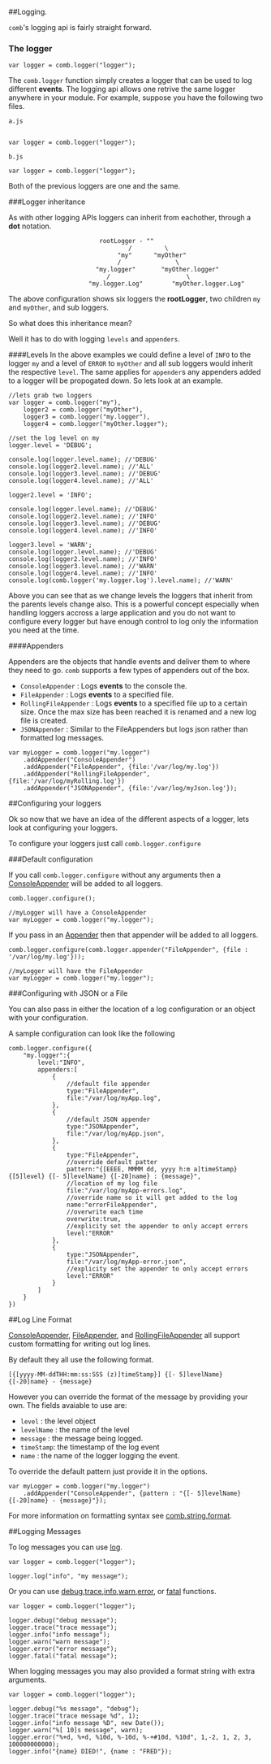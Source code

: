 ##Logging.

`comb`'s logging api is fairly straight forward.

### The logger

```
var logger = comb.logger("logger");
```

The `comb.logger` function simply creates a logger that can be used to log different **events**. The logging api allows one retrive the same logger anywhere in your module. For example, suppose you have the following two files.

`a.js`

```

var logger = comb.logger("logger");

```

`b.js`

```
var logger = comb.logger("logger");
```

Both of the previous loggers are one and the same.

###Logger inheritance

As with other logging APIs loggers can inherit from eachother, through a **dot** notation.

```
                         rootLogger - ""
                                 /         \
                              "my"      "myOther"
                              /               \
                        "my.logger"       "myOther.logger"
                           /                     \
                      "my.logger.Log"        "myOther.logger.Log"

```

The above configuration shows six loggers the **rootLogger**, two children `my` and `myOther`, and sub loggers.

So what does this inheritance mean?

Well it has to do with logging `levels` and `appenders`.

####Levels
In the above examples we could define a level of `INFO` to the logger `my` and a level of `ERROR` to `myOther` and all sub loggers would inherit the respective `level`. The same applies for `appender`s  any appenders added to a logger will be propogated down. So lets look at an example.

```
//lets grab two loggers
var logger = comb.logger("my"),
    logger2 = comb.logger("myOther"),
    logger3 = comb.logger("my.logger"),
    logger4 = comb.logger("myOther.logger");

//set the log level on my
logger.level = 'DEBUG';

console.log(logger.level.name); //'DEBUG'
console.log(logger2.level.name); //'ALL'
console.log(logger3.level.name); //'DEBUG'
console.log(logger4.level.name); //'ALL'

logger2.level = 'INFO';

console.log(logger.level.name); //'DEBUG'
console.log(logger2.level.name); //'INFO'
console.log(logger3.level.name); //'DEBUG'
console.log(logger4.level.name); //'INFO'

logger3.level = 'WARN';
console.log(logger.level.name); //'DEBUG'
console.log(logger2.level.name); //'INFO'
console.log(logger3.level.name); //'WARN'
console.log(logger4.level.name); //'INFO'
console.log(comb.logger('my.logger.log').level.name); //'WARN'

```

Above you can see that as we change levels the loggers that inherit from the parents levels change also. This is a powerful concept especially when handling loggers accross a large application and you do not want to configure every logger but have enough control to log only the information you need at the time.

####Appenders

Appenders are the objects that handle events and deliver them to where they need to go. `comb` supports a few types of appenders out of the box.

* `ConsoleAppender` : Logs **events** to the console the.
* `FileAppender` : Logs **events** to a specified file.
* `RollingFileAppender` : Logs **events** to a specified file up to a certain size. Once the max size has been reached it is renamed and a new log file is created.
* `JSONAppender` : Similar to the FileAppenders but logs json rather than formatted log messages.


```
var myLogger = comb.logger("my.logger")
    .addAppender("ConsoleAppender")
    .addAppender("FileAppender", {file:'/var/log/my.log'})
    .addAppender("RollingFileAppender", {file:'/var/log/myRolling.log'})
    .addAppender("JSONAppender", {file:'/var/log/myJson.log'});        
```

##Configuring your loggers

Ok so now that we have an idea of the different aspects of a logger, lets look at configuring your loggers.

To configure your loggers just call `comb.logger.configure`

###Default configuration

If you call `comb.logger.configure` without any arguments then a [ConsoleAppender](./comb_logging_appenders_ConsoleAppender.html) will be added to all loggers.

```
comb.logger.configure();

//myLogger will have a ConsoleAppender
var myLogger = comb.logger("my.logger");
```

If you pass in an [Appender](./comb_logging_appenders_Appender.html) then that appender will be added to all loggers.

```
comb.logger.configure(comb.logger.appender("FileAppender", {file : '/var/log/my.log'}));

//myLogger will have the FileAppender
var myLogger = comb.logger("my.logger");

```

###Configuring with JSON or a File

You can also pass in either the location of a log configuration or an object with your configuration.

A sample configuration can look like the following


```
comb.logger.configure({
    "my.logger":{
        level:"INFO",
        appenders:[
            {
                //default file appender
                type:"FileAppender",
                file:"/var/log/myApp.log",
            },
            {
                //default JSON appender
                type:"JSONAppender",
                file:"/var/log/myApp.json",
            },
            {
                type:"FileAppender",
                //override default patter
                pattern:"{[EEEE, MMMM dd, yyyy h:m a]timeStamp} {[5]level} {[- 5]levelName} {[-20]name} : {message}",
                //location of my log file
                file:"/var/log/myApp-errors.log",
                //override name so it will get added to the log
                name:"errorFileAppender",
                //overwrite each time
                overwrite:true,
                //explicity set the appender to only accept errors
                level:"ERROR"
            },
            {
                type:"JSONAppender",
                file:"/var/log/myApp-error.json",
                //explicity set the appender to only accept errors
                level:"ERROR"
            }
        ]
    }
})                                                                                               
```

##Log Line Format

[ConsoleAppender](./comb_logging_appenders_ConsoleAppender.html), [FileAppender](./comb_logging_appenders_FileAppender.html), and [RollingFileAppender](./comb_logging_appenders_RollingFileAppender.html) all support custom formatting for writing out log lines. 

By default they all use the following format.

```
[{[yyyy-MM-ddTHH:mm:ss:SSS (z)]timeStamp}] {[- 5]levelName} {[-20]name} - {message}
```

However you can override the format of the message by providing your own. The fields avaiable to use are:

* `level` : the level object 
* `levelName` : the name of the level
* `message` : the message being logged.
* `timeStamp`: the timestamp of the log event
* `name` : the name of the logger logging the event.

To override the default pattern just provide it in the options. 

```
var myLogger = comb.logger("my.logger")
	.addAppender("ConsoleAppender", {pattern : "{[- 5]levelName} {[-20]name} - {message}"});	
```

For more information on formatting syntax see [comb.string.format](./comb_string.html#.format).

##Logging Messages

To log messages you can use [log](./comb_logging_Logger.html#log).

```
var logger = comb.logger("logger");

logger.log("info", "my message");

```

Or you can use [debug](./comb_logging_Logger.html#debug),[trace](./comb_logging_Logger.html#trace),[info](./comb_logging_Logger.html#info),[warn](./comb_logging_Logger.html#warn),[error](./comb_logging_Logger.html#error), or [fatal](./comb_logging_Logger.html#fatal) functions.

```
var logger = comb.logger("logger");

logger.debug("debug message");
logger.trace("trace message");
logger.info("info message");
logger.warn("warn message");
logger.error("error message");
logger.fatal("fatal message");

```

When logging messages you may also provided a format string with extra arguments.

```
var logger = comb.logger("logger");

logger.debug("%s message", "debug");
logger.trace("trace message %d", 1);
logger.info("info message %D", new Date());
logger.warn("%[ 10]s message", warn);
logger.error("%+d, %+d, %10d, %-10d, %-+#10d, %10d", 1,-2, 1, 2, 3, 100000000000);
logger.info("{name} DIED!", {name : "FRED"});

```




